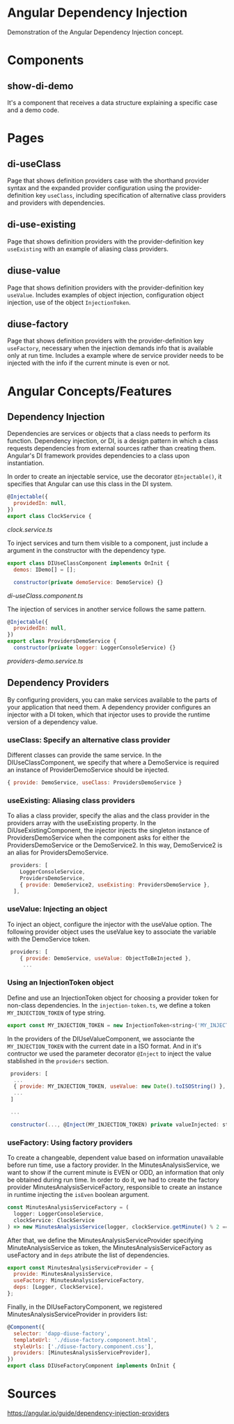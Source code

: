 Angular Dependency Injection
===

Demonstration of the Angular Dependency Injection concept.


# Components


## show-di-demo

It's a component that receives a data structure explaining a specific case and a demo code.


# Pages

## di-useClass

Page that shows definition providers case with the shorthand provider syntax and the expanded provider configuration using the provider-definition key `useClass`, including specification of alternative class providers and providers with dependencies.

## di-use-existing

Page that shows definition providers with the provider-definition key `useExisting` with an example of aliasing class providers.

## diuse-value

Page that shows definition providers with the provider-definition key `useValue`. Includes examples of object injection, configuration object injection, use of the object `InjectionToken`.

## diuse-factory

Page that shows definition providers with the provider-definition key `useFactory`, necessary when the injection demands info that is available only at run time. Includes a example where de service provider needs to be injected with the info if the current minute is even or not.


# Angular Concepts/Features

## Dependency Injection

Dependencies are services or objects that a class needs to perform its function. Dependency injection, or DI, is a design pattern in which a class requests dependencies from external sources rather than creating them. Angular's DI framework provides dependencies to a class upon instantiation.

In order to create an injectable service, use the decorator `@Injectable()`, it specifies that Angular can use this class in the DI system.

```javascript
@Injectable({
  providedIn: null,
})
export class ClockService {
```
*clock.service.ts*

To inject services and turn them visible to a component, just include a argument in the constructor with the dependency type.

```javascript
export class DIUseClassComponent implements OnInit {
  demos: IDemo[] = [];

  constructor(private demoService: DemoService) {}
```
*di-useClass.component.ts*

The injection of services in another service follows the same pattern.

```javascript
@Injectable({
  providedIn: null,
})
export class ProvidersDemoService {
  constructor(private logger: LoggerConsoleService) {}
  ```
*providers-demo.service.ts*


## Dependency Providers

By configuring providers, you can make services available to the parts of your application that need them. A dependency provider configures an injector with a DI token, which that injector uses to provide the runtime version of a dependency value.


### useClass: Specify an alternative class provider

Different classes can provide the same service. In the DIUseClassComponent, we specify that where a DemoService is required an instance of ProviderDemoService should be injected.

```javascript
{ provide: DemoService, useClass: ProvidersDemoService }
```

### useExisting: Aliasing class providers

To alias a class provider, specify the alias and the class provider in the providers array with the useExisting property. In the DiUseExistingComponent,  the injector injects the singleton instance of ProvidersDemoService when the component asks for either the ProvidersDemoService or the DemoService2. In this way, DemoService2 is an alias for ProvidersDemoService.

```javascript
 providers: [
    LoggerConsoleService, 
    ProvidersDemoService,
    { provide: DemoService2, useExisting: ProvidersDemoService },
  ],
```


### useValue: Injecting an object

To inject an object, configure the injector with the useValue option. The following provider object uses the useValue key to associate the variable with the DemoService token.

```javascript
 providers: [
    { provide: DemoService, useValue: ObjectToBeInjected },
     ...
```

### Using an InjectionToken object

Define and use an InjectionToken object for choosing a provider token for non-class dependencies. In the `injection-token.ts`, we define a token `MY_INJECTION_TOKEN` of type string.


```javascript
export const MY_INJECTION_TOKEN = new InjectionToken<string>('MY_INJECTION_TOKEN');
```

In the providers of the DIUseValueComponent, we associante the `MY_INJECTION_TOKEN` with the current date in a ISO format. And in it's contructor we used the parameter decorator `@Inject` to inject the value stablished in the `providers` section.

```javascript
 providers: [
  ...
  { provide: MY_INJECTION_TOKEN, useValue: new Date().toISOString() }, 
  ...
 ]

 ...

 constructor(..., @Inject(MY_INJECTION_TOKEN) private valueInjected: string) {}
```

### useFactory: Using factory providers

To create a changeable, dependent value based on information unavailable before run time, use a factory provider. In the MinutesAnalysisService, we want to show if the current minute is EVEN or ODD, an information that only be obtained during run time. In order to do it, we had to create the factory provider MinutesAnalysisServiceFactory, responsible to create an instance in runtime injecting the `isEven` boolean argument.

```javascript
const MinutesAnalysisServiceFactory = (
  logger: LoggerConsoleService,
  clockService: ClockService
) => new MinutesAnalysisService(logger, clockService.getMinute() % 2 == 0);
```

After that, we define the MinutesAnalysisServiceProvider specifying MinuteAnalysisService as token, the  MinutesAnalysisServiceFactory as useFactory and in `deps` atribute the list of dependencies.

```javascript
export const MinutesAnalysisServiceProvider = {
  provide: MinutesAnalysisService,
  useFactory: MinutesAnalysisServiceFactory,
  deps: [Logger, ClockService],
};
```

Finally, in the DIUseFactoryComponent, we registered MinutesAnalysisServiceProvider in providers list:

```javascript
@Component({
  selector: 'dapp-diuse-factory',
  templateUrl: './diuse-factory.component.html',
  styleUrls: ['./diuse-factory.component.css'],
  providers: [MinutesAnalysisServiceProvider],
})
export class DIUseFactoryComponent implements OnInit {
```


# Sources

https://angular.io/guide/dependency-injection-providers
